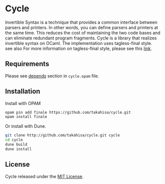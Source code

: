Cycle
====

Invertible Syntax is a technique that provides a common interface between parsers and printers.  In other words, you can define parsers and printers at the same time. This reduces the cost of maintaining the two code bases and can eliminate redundant program fragments. Cycle is a library that realizes invertible syntax on OCaml. The implementation uses tagless-final style.
see also For more information on tagless-final style, please see this [link](http://okmij.org/ftp/tagless-final/index.html).

## Requirements

Please see [depends](https://raw.githubusercontent.com/takahisa/finale/master/cycle.opam) section in `cycle.opam` file.

## Installation

Install with OPAM
```sh
opam pin add finale https://github.com/takahisa/cycle.git
opam install finale
```

Or install with Dune.
```sh
git clone http://github.com/takahisa/cycle.git cycle
cd cycle
dune build
dune install
```

## License

Cycle released under the [MIT License](https://raw.githubusercontent.com/takahisa/cycle/master/LICENSE.txt).
